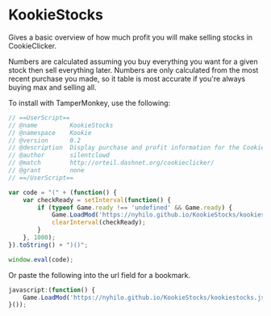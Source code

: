 # KookieStocks

Gives a basic overview of how much profit you will make selling stocks in CookieClicker.

Numbers are calculated assuming you buy everything you want for a given stock then sell everything later.
Numbers are only calculated from the most recent purchase you made, so it table is most accurate if you're always buying max and selling all.

To install with TamperMonkey, use the following:

```javascript
// ==UserScript==
// @name         KookieStocks
// @namespace    Kookie
// @version      0.2
// @description  Display purchase and profit information for the CookieClicker Dough Jones.
// @author       silentclowd
// @match        http://orteil.dashnet.org/cookieclicker/
// @grant        none
// ==/UserScript==

var code = "(" + (function() {
    var checkReady = setInterval(function() {
        if (typeof Game.ready !== 'undefined' && Game.ready) {
            Game.LoadMod('https://nyhilo.github.io/KookieStocks/kookiestocks.js');
            clearInterval(checkReady);
        }
    }, 1000);
}).toString() + ")()";

window.eval(code);
```

Or paste the following into the url field for a bookmark.

```javascript
javascript:(function() {
    Game.LoadMod('https://nyhilo.github.io/KookieStocks/kookiestocks.js');
}());
```
